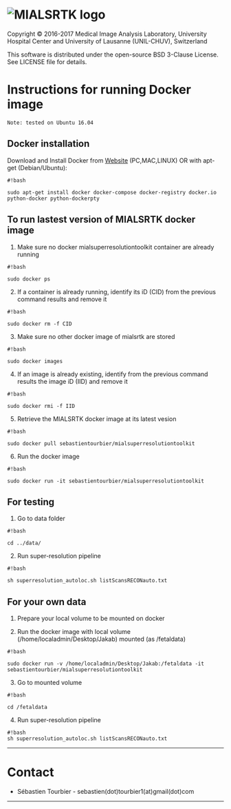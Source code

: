 # ![MIALSRTK logo](https://cloud.githubusercontent.com/assets/22279770/24004342/5e78836a-0a66-11e7-8b7d-058961cfe8e8.png)

Copyright © 2016-2017 Medical Image Analysis Laboratory, University Hospital Center and University of Lausanne (UNIL-CHUV), Switzerland 

This software is distributed under the open-source BSD 3-Clause License. See LICENSE file for details.

# Instructions for running Docker image #

```
Note: tested on Ubuntu 16.04

```
## Docker installation
Download and Install Docker from [Website](https://www.docker.com/get-docker) (PC,MAC,LINUX) OR with apt-get (Debian/Ubuntu):

```
#!bash

sudo apt-get install docker docker-compose docker-registry docker.io python-docker python-dockerpty

```
## To run lastest version of MIALSRTK docker  image 

1) Make sure no docker mialsuperresolutiontoolkit container are already running

```
#!bash

sudo docker ps

```
2) If a container is already running, identify its iD (CID) from the previous command results and remove it

```
#!bash

sudo docker rm -f CID

```
3) Make sure no other docker image of mialsrtk are stored

```
#!bash

sudo docker images

```
4) If an image is already existing, identify from the previous command results the image iD (IID) and remove it

```
#!bash

sudo docker rmi -f IID

```
5) Retrieve the MIALSRTK docker image at its latest vesion

```
#!bash

sudo docker pull sebastientourbier/mialsuperresolutiontoolkit

```
6) Run the docker image

```
#!bash

sudo docker run -it sebastientourbier/mialsuperresolutiontoolkit

```
## For testing

1) Go to data folder

```
#!bash

cd ../data/

```
2) Run super-resolution pipeline

```
#!bash

sh superresolution_autoloc.sh listScansRECONauto.txt

```
## For your own data

1) Prepare your local volume to be mounted on docker

2) Run the docker image with local volume (/home/localadmin/Desktop/Jakab) mounted (as /fetaldata) 

```
#!bash

sudo docker run -v /home/localadmin/Desktop/Jakab:/fetaldata -it sebastientourbier/mialsuperresolutiontoolkit

```
3) Go to mounted volume

```
#!bash

cd /fetaldata

```
4) Run super-resolution pipeline

```
#!bash
sh superresolution_autoloc.sh listScansRECONauto.txt

```
---


# Contact #

* Sébastien Tourbier - sebastien(dot)tourbier1(at)gmail(dot)com

---